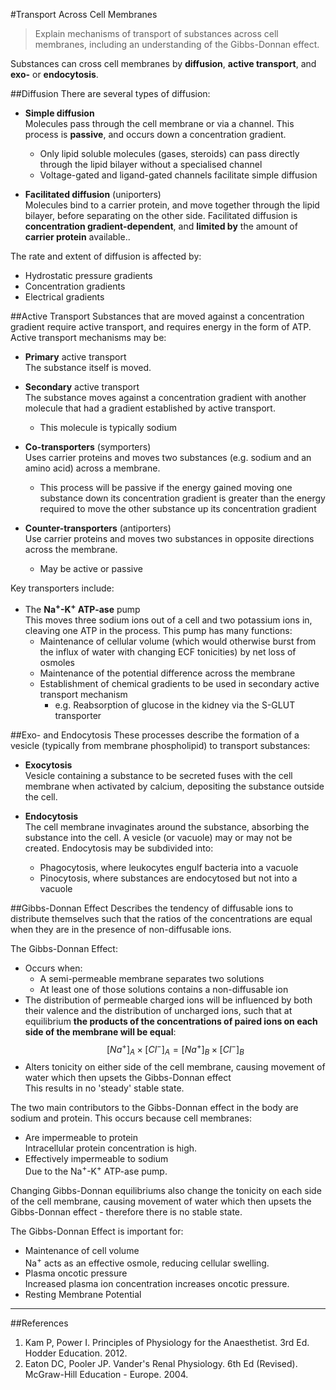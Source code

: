 #Transport Across Cell Membranes
> Explain mechanisms of transport of substances across cell membranes, including an understanding of the Gibbs-Donnan effect.

Substances can cross cell membranes by **diffusion**, **active transport**, and **exo-** or **endocytosis**.

##Diffusion
There are several types of diffusion:
* **Simple diffusion**  
Molecules pass through the cell membrane or via a channel. This process is **passive**, and occurs down a concentration gradient.
  * Only lipid soluble molecules (gases, steroids) can pass directly through the lipid bilayer without a specialised channel
  * Voltage-gated and ligand-gated channels facilitate simple diffusion


* **Facilitated diffusion** (uniporters)  
Molecules bind to a carrier protein, and move together through the lipid bilayer, before separating on the other side. Facilitated diffusion is **concentration gradient-dependent**, and **limited by** the amount of **carrier protein** available..


The rate and extent of diffusion is affected by:
* Hydrostatic pressure gradients
* Concentration gradients
* Electrical gradients

##Active Transport
Substances that are moved against a concentration gradient require active transport, and requires energy in the form of ATP. Active transport mechanisms may be:
* **Primary** active transport  
The substance itself is moved.
* **Secondary** active transport  
The substance moves against a concentration gradient with another molecule that had a gradient established by active transport.
  * This molecule is typically sodium


* **Co-transporters** (symporters)  
Uses carrier proteins and moves two substances (e.g. sodium and an amino acid) across a membrane.
  * This process will be passive if the energy gained moving one substance down its concentration gradient is greater than the energy required to move the other substance up its concentration gradient
* **Counter-transporters** (antiporters)  
Use carrier proteins and moves two substances in opposite directions across the membrane.
  * May be active or passive
  

Key transporters include:  
* The **Na<sup>+</sup>-K<sup>+</sup> ATP-ase** pump  
This moves three sodium ions out of a cell and two potassium ions in, cleaving one ATP in the process. This pump has many functions:
   * Maintenance of cellular volume (which would otherwise burst from the influx of water with changing ECF tonicities) by net loss of osmoles
   * Maintenance of the potential difference across the membrane
   * Establishment of chemical gradients to be used in secondary active transport mechanism
       * e.g. Reabsorption of glucose in the kidney via the S-GLUT transporter


##Exo- and Endocytosis
These processes describe the formation of a vesicle (typically from membrane phospholipid) to transport substances:
* **Exocytosis**  
Vesicle containing a substance to be secreted fuses with the cell membrane when activated by calcium, depositing the substance outside the cell.


* **Endocytosis**  
The cell membrane invaginates around the substance, absorbing the substance into the cell. A vesicle (or vacuole) may or may not be created. Endocytosis may be subdivided into:
  * Phagocytosis, where leukocytes engulf bacteria into a vacuole
  * Pinocytosis, where substances are endocytosed but not into a vacuole


##Gibbs-Donnan Effect
Describes the tendency of diffusable ions to distribute themselves such that the ratios of the concentrations are equal when they are in the presence of non-diffusable ions.

The Gibbs-Donnan Effect:
* Occurs when:
  * A semi-permeable membrane separates two solutions
  * At least one of those solutions contains a non-diffusable ion
* The distribution of permeable charged ions will be influenced by both their valence and the distribution of uncharged ions, such that at equilibrium **the products of the concentrations of paired ions on each side of the membrane will be equal**:  
$$[Na^+]_A \times [Cl^-]_A = [Na^+]_B \times [Cl^-]_B$$
* Alters tonicity on either side of the cell membrane, causing movement of water which then upsets the Gibbs-Donnan effect  
This results in no 'steady' stable state.

The two main contributors to the Gibbs-Donnan effect in the body are sodium and protein. This occurs because cell membranes:
* Are impermeable to protein  
Intracellular protein concentration is high.
* Effectively impermeable to sodium  
Due to the Na<sup>+</sup>-K<sup>+</sup> ATP-ase pump.


Changing Gibbs-Donnan equilibriums also change the tonicity on each side of the cell membrane, causing movement of water which then upsets the Gibbs-Donnan effect - therefore there is no stable state.

The Gibbs-Donnan Effect is important for:
* Maintenance of cell volume  
Na<sup>+</sup> acts as an effective osmole, reducing cellular swelling.
* Plasma oncotic pressure  
Increased plasma ion concentration increases oncotic pressure.
* Resting Membrane Potential  

---
##References
1. Kam P, Power I. Principles of Physiology for the Anaesthetist. 3rd Ed. Hodder Education. 2012.
2. Eaton DC, Pooler JP. Vander's Renal Physiology. 6th Ed (Revised). McGraw-Hill Education - Europe. 2004.